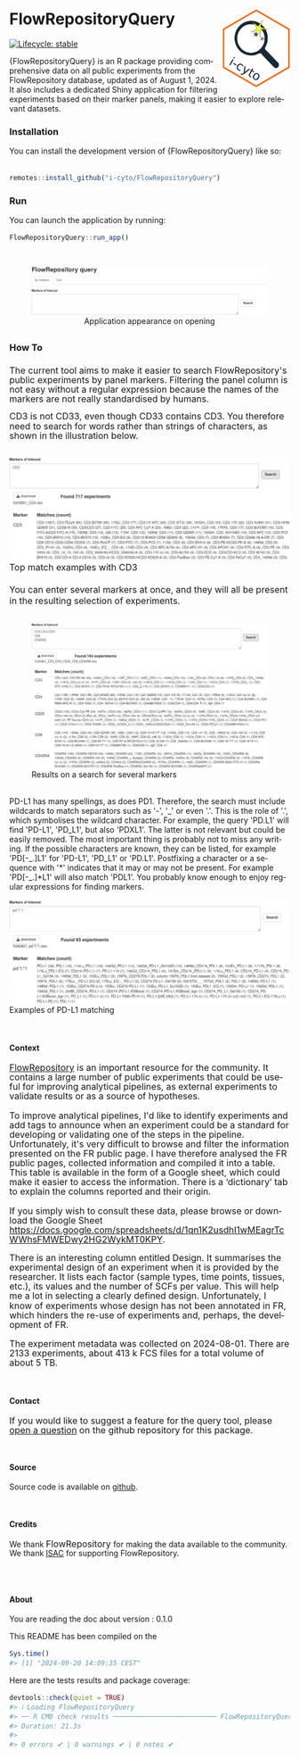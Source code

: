 
<!-- README.md is generated from README.Rmd. Please edit that file -->

# FlowRepositoryQuery <img src="man/www/hex.png" align="right" alt="" width="120" />

<!-- badges: start -->

[![Lifecycle:
stable](https://img.shields.io/badge/lifecycle-stable-brightgreen.svg)](https://lifecycle.r-lib.org/articles/stages.html#stable)
<!-- badges: end -->

{FlowRepositoryQuery} is an R package providing comprehensive data on
all public experiments from the FlowRepository database, updated as of
August 1, 2024. It also includes a dedicated Shiny application for
filtering experiments based on their marker panels, making it easier to
explore relevant datasets.

### Installation

You can install the development version of {FlowRepositoryQuery} like
so:

``` r

remotes::install_github("i-cyto/FlowRepositoryQuery")
```

### Run

You can launch the application by running:

``` r
FlowRepositoryQuery::run_app()
```

<br/>

<center>

<figure>
<img src="man/www/AppView.png"
alt="Application appearance on opening" />
<figcaption aria-hidden="true">Application appearance on
opening</figcaption>
</figure>

</center>
<!DOCTYPE html>
&#10;<head>
    <meta http-equiv="content-type" content="text/html; charset=utf-8"/>
    <meta name="generator" content="LibreOffice 7.3.7.2 (Linux)"/>
    <meta name="author" content="Eugénie Lohmann"/>
</head>
<body lang="en-US" link="#000080" vlink="#800000" dir="ltr">
<div title="header"><p style="line-height: 100%; margin-bottom: 0.5cm">
    </p>
</div>
<h3 class="western" style="line-height: 200%">How
To</h3>
<p style="line-height: 115%"><font size="3" style="font-size: 12pt">The
current tool aims to make it easier to search FlowRepository's public
experiments by panel markers. Filtering the panel column is not easy
without a regular expression because the names of the markers are not
really standardised by humans.</font></p>
<p style="line-height: 115%"><font size="3" style="font-size: 12pt">CD3 is not CD33, even though CD33 contains CD3. You therefore need to search for words rather than strings of characters, as shown in the illustration below.<br/><br/>    
  <div class="image-container">
        <img src="man/www/cd3.png" alt="Illustration of cd3 search">
        <figcaption>Top match examples with CD3</figcaption>
  </div>
<br/>    
    You can enter several markers at once, and they will all be present in
the resulting selection of experiments. </font>
<br/><br/>    
&#10;    <div class="image-container"><figure>
        <img src="man/www/multiples.png" alt="Illustration of multiples markers search">
        <figcaption>Results on a search for several markers</figcaption></figure>
&#10;  </div>
&#10;
<br/>
PD-L1 has many spellings, as does PD1. Therefore, the search must include
wildcards to match separators such as '-', '_' or even '.'. This is
the role of '.', which symbolises the wildcard character. 
&#10;For example, the query 'PD.L1' will find 'PD-L1', 'PD_L1', but also
'PDXL1'. The latter is not relevant but could be easily removed. The
most important thing is probably not to miss any writing. If the
possible characters are known, they can be listed, for example
'PD[-_.]L1' for 'PD-L1', 'PD_L1' or 'PD.L1'. 
&#10;Postfixing a character or a sequence with '*' indicates that it may or may not be present.
For example 'PD[-_.]*L1' will also match 'PDL1'. You probably know
enough to enjoy regular expressions for finding markers.<br/><br/>    
&#10;    <div class="image-container">
        <img src="man/www/pdl1.png" alt="Illustration of pdl1 search">
        <figcaption>Examples of PD-L1 matching</figcaption>
    </div>
<br/>
&#10;</p>
<h4 class="western" style="line-height: 115%"><br/>
Context</h4>
<p style="line-height: 115%"><font size="3" style="font-size: 12pt"><a href="http://flowrepository.org/">FlowRepository</a>
is an important resource for the community. It contains a large
number of public experiments that could be useful for improving
analytical pipelines, as external experiments to validate results or
as a source of hypotheses.<br/>
<br/>
To improve analytical
pipelines, I'd like to identify experiments and add tags to announce
when an experiment could be a standard for developing or validating
one of the steps in the pipeline. Unfortunately, it's very difficult
to browse and filter the information presented on the FR public page.
I have therefore analysed the FR public pages, collected information
and compiled it into a table. This table is available in the form of
a Google sheet, which could make it easier to access the information.
There is a ‘dictionary’ tab to explain the columns reported and
their origin.<br/>
<br/>
If you simply wish to consult these data,
please browse or download the Google Sheet
<a href="https://docs.google.com/spreadsheets/d/1qn1K2usdhI1wMEagrTcWWhsFMWEDwy2HG2WykMT0KPY" target="_blank">https://docs.google.com/spreadsheets/d/1qn1K2usdhI1wMEagrTcWWhsFMWEDwy2HG2WykMT0KPY</a>.</font></font><br/>
<br/>
<font size="3" style="font-size: 12pt">There
is an interesting column entitled Design. It summarises the
experimental design of an experiment when it is provided by the
researcher. It lists each factor (sample types, time points, tissues,
etc.), its values and the number of SCFs per value. This will help me
a lot in selecting a clearly defined design. Unfortunately, I know of
experiments whose design has not been annotated in FR, which hinders
the re-use of experiments and, perhaps, the development of FR.<br/>
<br/>
The
experiment metadata was collected on 2024-08-01. There are 2133
experiments, about 413 k FCS files for a total volume of about 5 TB.<br/>
</font><br/>
<br/>
&#10;</p>
<h4 class="western" style="line-height: 115%">Contact</h4>
<p style="line-height: 115%"><font size="3" style="font-size: 12pt">If
you would like to suggest a feature for the query tool, please <a href="https://github.com/i-cyto/FlowRepositoryQuery/issues">open
a question</a> on the github repository for this package.</font>
</p>
<p style="line-height: 115%; margin-bottom: 0cm"><br/>
&#10;</p>
<h4 class="western" style="line-height: 115%">Source</h4>
<p style="line-height: 115%"><font size="3" style="font-size: 12pt"></font>Source code is available on <a href="https://github.com/i-cyto/FlowRepositoryQuery">github</a>.
</font></p>
<br/>
<h4 class="western" style="line-height: 115%">Credits</h4>
<p style="line-height: 115%">We thank <font size="3" style="font-size: 12pt">FlowRepository
</font>for making the data
available to the community. We thank <a href="https://isac-net.org/">ISAC</a>
for supporting FlowRepository.</p>
<p style="line-height: 115%"><br/>
<br/>
&#10;</p>
</body>

#### About

You are reading the doc about version : 0.1.0

This README has been compiled on the

``` r
Sys.time()
#> [1] "2024-09-20 14:09:35 CEST"
```

Here are the tests results and package coverage:

``` r
devtools::check(quiet = TRUE)
#> ℹ Loading FlowRepositoryQuery
#> ── R CMD check results ────────────────────────── FlowRepositoryQuery 0.1.0 ────
#> Duration: 21.3s
#> 
#> 0 errors ✔ | 0 warnings ✔ | 0 notes ✔
```
